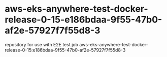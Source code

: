 # aws-eks-anywhere-test-docker-release-0-15-e186bdaa-9f55-47b0-af2e-57927f7f55d8-3
repository for use with E2E test job aws-eks-anywhere-test-docker-release-0-15:e186bdaa-9f55-47b0-af2e-57927f7f55d8-3
